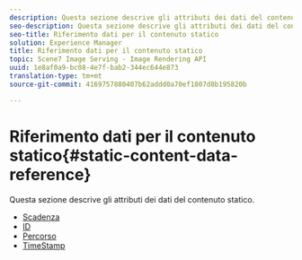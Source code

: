 ```yaml
---
description: Questa sezione descrive gli attributi dei dati del contenuto statico.
seo-description: Questa sezione descrive gli attributi dei dati del contenuto statico.
seo-title: Riferimento dati per il contenuto statico
solution: Experience Manager
title: Riferimento dati per il contenuto statico
topic: Scene7 Image Serving - Image Rendering API
uuid: 1e8af0a9-bc08-4e7f-bab2-344ec644e873
translation-type: tm+mt
source-git-commit: 4169757880407b62addd0a70ef1807d8b195820b

---
```



# Riferimento dati per il contenuto statico{#static-content-data-reference}

Questa sezione descrive gli attributi dei dati del contenuto statico.

* [Scadenza](r-expiration-static.md)
* [ID](r-id-static.md)
* [Percorso](r-path-static.md)
* [TimeStamp](r-timestamp-static.md)
